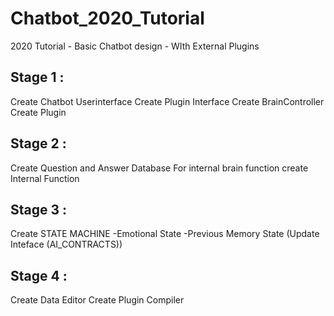# Chatbot_2020_Tutorial
2020 Tutorial - Basic Chatbot design - WIth External Plugins


## Stage 1 :
Create Chatbot Userinterface 
Create Plugin Interface
Create BrainController
Create Plugin

## Stage 2 :
Create Question and Answer Database For internal brain function
create Internal Function 

## Stage 3 : 
Create STATE MACHINE
-Emotional State
-Previous Memory State (Update Inteface (AI_CONTRACTS))

## Stage 4 : 
Create Data Editor
Create Plugin Compiler
